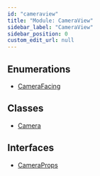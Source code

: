 ```yaml
---
id: "cameraview"
title: "Module: CameraView"
sidebar_label: "CameraView"
sidebar_position: 0
custom_edit_url: null
---
```


## Enumerations

- [CameraFacing](../enums/cameraview.camerafacing.md)

## Classes

- [Camera](../classes/cameraview.camera.md)

## Interfaces

- [CameraProps](../interfaces/cameraview.cameraprops.md)
